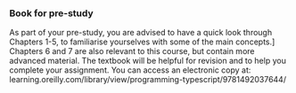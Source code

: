 
### Book for pre-study

As part of your pre-study, you are advised to have a quick look through
Chapters 1-5, to familiarise yourselves with some of the main concepts.]
Chapters 6 and 7 are also relevant to this course, but contain more advanced material. 
The textbook will be helpful for revision and to help you complete your assignment. 
You can access an electronic copy at:
learning.oreilly.com/library/view/programming-typescript/9781492037644/
